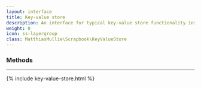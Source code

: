 ```yaml
---
layout: interface
title: Key-value store
description: An interface for typical key-value store functionality inspired by PHP's Memcached API. Implementing this interface in an application means you get support for every backend for free, since all adapters share this exact same implementation.
weight: 0
icon: ss-layergroup
class: MatthiasMullie\Scrapbook\KeyValueStore
---
```


### Methods
<hr class="sep10">

{% include key-value-store.html %}
